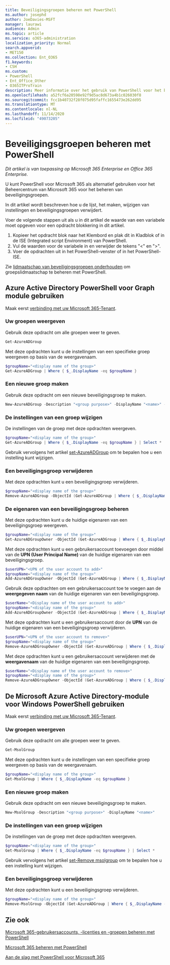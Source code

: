 ```yaml
---
title: Beveiligingsgroepen beheren met PowerShell
ms.author: josephd
author: JoeDavies-MSFT
manager: laurawi
audience: Admin
ms.topic: article
ms.service: o365-administration
localization_priority: Normal
search.appverid:
- MET150
ms.collection: Ent_O365
f1.keywords:
- CSH
ms.custom:
- PowerShell
- Ent_Office_Other
- O365ITProTrain
description: Meer informatie over het gebruik van PowerShell voor het beheren van beveiligingsgroepen.
ms.openlocfilehash: a52fcf6a20598e92f9d5ac8d673a4b1c026030f8
ms.sourcegitcommit: fcc1b40732f28f075d95faffc1655473e262dd95
ms.translationtype: MT
ms.contentlocale: nl-NL
ms.lasthandoff: 11/14/2020
ms.locfileid: "49073205"
---
```

# <a name="manage-security-groups-with-powershell"></a>Beveiligingsgroepen beheren met PowerShell

*Dit artikel is van toepassing op Microsoft 365 Enterprise en Office 365 Enterprise.*

U kunt PowerShell voor Microsoft 365 als alternatief gebruiken voor het Beheercentrum van Microsoft 365 voor het beheren van beveiligingsgroepen. 

In dit artikel wordt beschreven hoe u de lijst, het maken, wijzigen van instellingen en beveiligingsgroepen verwijdert. 

Voer de volgende stappen uit als u in dit artikel de waarde van een variabele moet opgeven voor een opdracht blokkering in dit artikel.

1. Kopieer het opdracht blok naar het Klembord en plak dit in Kladblok of in de ISE (Integrated script Environment) van PowerShell.
2. Vul de waarden voor de variabele in en verwijder de tekens "<" en ">".
3. Voer de opdrachten uit in het PowerShell-venster of in het PowerShell-ISE.

Zie [lidmaatschap van beveiligingsgroepen onderhouden](maintain-group-membership-with-microsoft-365-powershell.md) om groepslidmaatschap te beheren met PowerShell.

## <a name="use-the-azure-active-directory-powershell-for-graph-module"></a>Azure Active Directory PowerShell voor Graph module gebruiken

Maak eerst [verbinding met uw Microsoft 365-Tenant](connect-to-microsoft-365-powershell.md#connect-with-the-azure-active-directory-powershell-for-graph-module).

### <a name="list-your-groups"></a>Uw groepen weergeven

Gebruik deze opdracht om alle groepen weer te geven.

```powershell
Get-AzureADGroup
```
Met deze opdrachten kunt u de instellingen van een specifieke groep weergeven op basis van de weergavenaam.

```powershell
$groupName="<display name of the group>"
Get-AzureADGroup | Where { $_.DisplayName -eq $groupName }
```

### <a name="create-a-new-group"></a>Een nieuwe groep maken

Gebruik deze opdracht om een nieuwe beveiligingsgroep te maken.

```powershell
New-AzureADGroup -Description "<group purpose>" -DisplayName "<name>" -MailEnabled $false -SecurityEnabled $true -MailNickName "<email name>"
```

### <a name="change-the-settings-on-a-group"></a>De instellingen van een groep wijzigen

De instellingen van de groep met deze opdrachten weergeven.

```powershell
$groupName="<display name of the group>"
Get-AzureADGroup | Where { $_.DisplayName -eq $groupName } | Select *
```

Gebruik vervolgens het artikel [set-AzureADGroup](https://docs.microsoft.com/powershell/module/azuread/set-azureadgroup) om te bepalen hoe u een instelling kunt wijzigen.

### <a name="remove-a-security-group"></a>Een beveiligingsgroep verwijderen

Met deze opdrachten kunt u een beveiligingsgroep verwijderen.

```powershell
$groupName="<display name of the group>"
Remove-AzureADGroup -ObjectId (Get-AzureADGroup | Where { $_.DisplayName -eq $groupName }).ObjectId
```

### <a name="manage-the-owners-of-a-security-group"></a>De eigenaren van een beveiligingsgroep beheren

Met deze opdrachten kunt u de huidige eigenaren van een beveiligingsgroep weergeven.

```powershell
$groupName="<display name of the group>"
Get-AzureADGroupOwner -ObjectId (Get-AzureADGroup | Where { $_.DisplayName -eq $groupName }).ObjectId
```
Met deze opdrachten kunt u een gebruikersaccount toevoegen door middel van de **UPN (User Principal Name)** van de huidige eigenaren van een beveiligingsgroep.

```powershell
$userUPN="<UPN of the user account to add>"
$groupName="<display name of the group>"
Add-AzureADGroupOwner -ObjectId (Get-AzureADGroup | Where { $_.DisplayName -eq $groupName }).ObjectId -RefObjectId (Get-AzureADUser | Where { $_.UserPrincipalName -eq $userUPN }).ObjectId
```
Gebruik deze opdrachten om een gebruikersaccount toe te voegen aan de **weergegeven naam** van de huidige eigenaren van een beveiligingsgroep.

```powershell
$userName="<Display name of the user account to add>"
$groupName="<display name of the group>"
Add-AzureADGroupOwner -ObjectId (Get-AzureADGroup | Where { $_.DisplayName -eq $groupName }).ObjectId -RefObjectId (Get-AzureADUser | Where { $_.DisplayName -eq $userName }).ObjectId
```
Met deze opdrachten kunt u een gebruikersaccount door de **UPN** van de huidige eigenaren van een beveiligingsgroep verwijderen.

```powershell
$userUPN="<UPN of the user account to remove>"
$groupName="<display name of the group>"
Remove-AzureADGroupOwner -ObjectId (Get-AzureADGroup | Where { $_.DisplayName -eq $groupName }).ObjectId -OwnerId (Get-AzureADUser | Where { $_.UserPrincipalName -eq $userUPN }).ObjectId
```

Met deze opdrachten kunt u een gebruikersaccount verwijderen met de **weergavenaam** van de huidige eigenaren van een beveiligingsgroep.

```powershell
$userName="<Display name of the user account to remove>"
$groupName="<display name of the group>"
Remove-AzureADGroupOwner -ObjectId (Get-AzureADGroup | Where { $_.DisplayName -eq $groupName }).ObjectId -OwnerId (Get-AzureADUser | Where { $_.DisplayName -eq $userName }).ObjectId
```

## <a name="use-the-microsoft-azure-active-directory-module-for-windows-powershell"></a>De Microsoft Azure Active Directory-module voor Windows PowerShell gebruiken

Maak eerst [verbinding met uw Microsoft 365-Tenant](connect-to-microsoft-365-powershell.md#connect-with-the-microsoft-azure-active-directory-module-for-windows-powershell).

### <a name="list-your-groups"></a>Uw groepen weergeven

Gebruik deze opdracht om alle groepen weer te geven.

```powershell
Get-MsolGroup
```
Met deze opdrachten kunt u de instellingen van een specifieke groep weergeven op basis van de weergavenaam.

```powershell
$groupName="<display name of the group>"
Get-MsolGroup | Where { $_.DisplayName -eq $groupName }
```

### <a name="create-a-new-group"></a>Een nieuwe groep maken

Gebruik deze opdracht om een nieuwe beveiligingsgroep te maken.

```powershell
New-MsolGroup -Description "<group purpose>" -DisplayName "<name>"
```

### <a name="change-the-settings-on-a-group"></a>De instellingen van een groep wijzigen

De instellingen van de groep met deze opdrachten weergeven.

```powershell
$groupName="<display name of the group>"
Get-MsolGroup | Where { $_.DisplayName -eq $groupName } | Select *
```

Gebruik vervolgens het artikel [set-Remove msolgroup](https://docs.microsoft.com/powershell/module/msonline/set-msolgroup) om te bepalen hoe u een instelling kunt wijzigen.

### <a name="remove-a-security-group"></a>Een beveiligingsgroep verwijderen

Met deze opdrachten kunt u een beveiligingsgroep verwijderen.

```powershell
$groupName="<display name of the group>"
Remove-MsolGroup -ObjectId (Get-AzureADGroup | Where { $_.DisplayName -eq $groupName }).ObjectId
```

## <a name="see-also"></a>Zie ook

[Microsoft 365-gebruikersaccounts, -licenties en -groepen beheren met PowerShell](manage-user-accounts-and-licenses-with-microsoft-365-powershell.md)
  
[Microsoft 365 beheren met PowerShell](manage-microsoft-365-with-microsoft-365-powershell.md)
  
[Aan de slag met PowerShell voor Microsoft 365](getting-started-with-microsoft-365-powershell.md)

